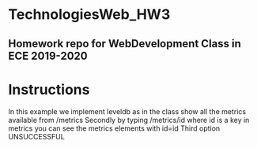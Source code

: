# TechnologiesWeb_HW3
## Homework repo for WebDevelopment Class in ECE 2019-2020

# Instructions

In this example we implement leveldb as in the class show all the metrics available from /metrics 
Secondly by typing /metrics/id where id is a key in metrics you can see the metrics elements with id=id
Third option UNSUCCESSFUL

